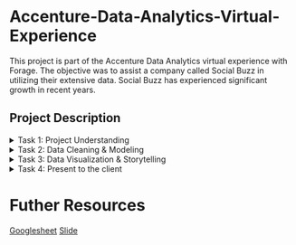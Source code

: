 # Accenture-Data-Analytics-Virtual-Experience
This project is part of the Accenture Data Analytics virtual experience with Forage. The objective was to assist a company called Social Buzz in utilizing their extensive data. Social Buzz has experienced significant growth in recent years.
## Project Description
<details><summary>Task 1: Project Understanding</summary> 
<br>
One of Accenture’s Managing Directors, Mae Mulligan, is the client lead for Social Buzz.

She has reviewed the brief provided by Social Buzz and has assembled a diverse team of Accenture experts to deliver the project.

The client, Social Buzz has reached a massive scale within recent years and does not have the resources internally to handle it.

Accenture is tasked to fulfill the following requirement:
- Audit of big data practice
- recommendations for IPO
- analysis of popular content

As the data analyst, I was tasked with;
- Analysis of sample data sets with visualizations to understand the popularity of different content categories
</details>

<details><summary>Task 2: Data Cleaning & Modeling</summary> <br>

Data Cleaning
This was done by;
- removing rows that have values which are missing
- changing the data type of some values within a column
- removing columns which are not relevant to this task.

The end result was three cleaned data sets. 

Data Modelling
- Create a final data set by merging your three tables together
- Figure out the Top 5 performing categories

The end result was;
- A cleaned dataset
- The top 5 categories
</details>
  
<details><summary>Task 3: Data Visualization & Storytelling</summary> <br>
Charts Used:
- bar chart
</details>

<details><summary>Task 4: Present to the client</summary>
<br>
Present insights to the client and internal team members 
</details>

# Futher Resources
[Googlesheet]()
[Slide]()
